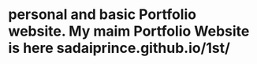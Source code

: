 # personal and basic Portfolio website. My maim Portfolio Website is here sadaiprince.github.io/1st/
